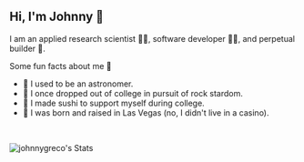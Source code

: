 ## Hi, I'm Johnny 👋

I am an applied research scientist 👨‍🔬, software developer 👨‍💻, and perpetual builder 🚀. 

Some fun facts about me 🙈
- 🔭 I used to be an astronomer. 
- 🤘 I once dropped out of college in pursuit of rock stardom.
- 🍣 I made sushi to support myself during college.
- 🎰 I was born and raised in Las Vegas (no, I didn't live in a casino).

<br>

![johnnygreco's Stats](https://github-readme-stats.vercel.app/api?username=johnnygreco&theme=dracula&show_icons=true&hide_border=true&count_private=true&rank_icon=github)
